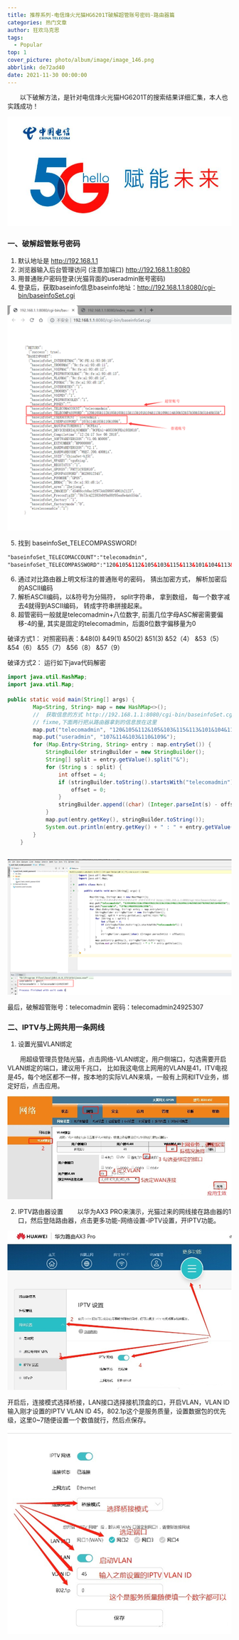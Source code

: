 ```yaml
---
title: 推荐系列-电信烽火光猫HG6201T破解超管账号密码-路由器篇
categories: 热门文章
author: 狂欢马克思
tags:
  - Popular
top: 1
cover_picture: photo/album/image/image_146.png
abbrlink: de72ad40
date: 2021-11-30 00:00:00
---
```


&emsp;&emsp;以下破解方法，是针对电信烽火光猫HG6201T的搜索结果详细汇集，本人也实践成功！

<!-- more -->

![Popular](/photo/album/image/image_146.png "推荐系列-电信烽火光猫HG6201T破解超管账号密码-路由器篇")

### 一、破解超管账号密码

1. 默认地址是 http://192.168.1.1
2. 浏览器输入后台管理访问 (注意加端口) http://192.168.1.1:8080
3. 用普通账户密码登录(光猫背面的useradmin账号密码)
4. 登录后，获取baseinfo信息baseinfo地址：http://192.168.1.1:8080/cgi-bin/baseinfoSet.cgi

![Popular](/photo/album/image/image_147.png "推荐系列-电信烽火光猫HG6201T破解超管账号密码-路由器篇")

5. 找到 baseinfoSet_TELECOMPASSWORD!

```xml
"baseinfoSet_TELECOMACCOUNT":"telecomadmin", 
"baseinfoSet_TELECOMPASSWORD":"120&105&112&105&103&115&113&101&104&113&109&114&50&52&57&50&53&51&48&55&",
```

6. 通过对比路由器上明文标注的普通账号的密码， 猜出加密方式， 解析加密后的ASCII编码
7. 解析ASCII编码，以&符号为分隔符， split字符串， 拿到数组， 每一个数字减去4就得到ASCII编码， 转成字符串拼接起来。
8. 超管密码一般就是telecomadmin+八位数字, 前面几位字母ASC解密需要偏移-4的量, 其实是固定的telecomadmin，后面8位数字偏移量为0

破译方式1： 对照密码表：&48(0) &49(1) &50(2) &51(3) &52（4） &53（5） &54（6） &55（7） &56（8） &57（9）

破译方式2： 运行如下java代码解密

```java
import java.util.HashMap;
import java.util.Map;

public static void main(String[] args) {
        Map<String, String> map = new HashMap<>();
        //  获取信息的方式 http://192.168.1.1:8080/cgi-bin/baseinfoSet.cgi
        // fixme,下面两行把从路由器拿到的信息放在这里
        map.put("telecomadmin", "120&105&112&105&103&115&113&101&104&113&109&114&50&52&57&50&53&51&48&55&");
        map.put("useradmin", "107&114&103&110&109&");
        for (Map.Entry<String, String> entry : map.entrySet()) {
            StringBuilder stringBuilder = new StringBuilder();
            String[] split = entry.getValue().split("&");
            for (String s : split) {
                int offset = 4;
                if (stringBuilder.toString().startsWith("telecomadmin")) {
                    offset = 0;
                }
                stringBuilder.append((char) (Integer.parseInt(s) - offset));
            }
            map.put(entry.getKey(), stringBuilder.toString());
            System.out.println(entry.getKey() + " : " + entry.getValue());
        }
    }
    
```
![Popular](/photo/album/image/image_148.png "推荐系列-电信烽火光猫HG6201T破解超管账号密码-路由器篇")

最后，破解超管账号：telecomadmin 密码：telecomadmin24925307

### 二、IPTV与上网共用一条网线

1. 设置光猫VLAN绑定

&emsp;&emsp;用超级管理员登陆光猫，点击网络-VLAN绑定，用户侧端口，勾选需要开启VLAN绑定的端口，建议用千兆口， 比如我这电信上网用的VLAN是41，ITV电视是45，每个地区都不一样，按本地的实际VLAN来填，一般有上网和ITV业务，绑定好后，点击应用。

![Popular](/photo/album/image/image_149.png "推荐系列-电信烽火光猫HG6201T破解超管账号密码-路由器篇")

2. IPTV路由器设置
&emsp;&emsp;以华为AX3 PRO来演示，光猫过来的网线接在路由器的1口，然后登陆路由器，点击更多功能-网络设置-IPTV设置，开IPTV功能。

![Popular](/photo/album/image/image_150.png "推荐系列-电信烽火光猫HG6201T破解超管账号密码-路由器篇")

开启后，连接模式选择桥接，LAN接口选择接机顶盒的口，开启VLAN，VLAN ID输入刚才设置的IPTV VLAN ID 45，802.1p这个是服务质量，设置数据包的优先级，这里0~7随便设置一个数值就行，然后点保存。

![Popular](/photo/album/image/image_151.png "推荐系列-电信烽火光猫HG6201T破解超管账号密码-路由器篇")

